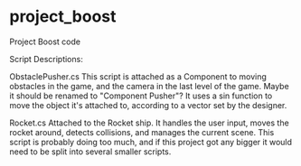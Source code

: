 # project_boost
Project Boost code

Script Descriptions:

ObstaclePusher.cs
This script is attached as a Component to moving obstacles in the game, and the camera in the last level of the game.
Maybe it should be renamed to "Component Pusher"?
It uses a sin function to move the object it's attached to, according to a vector set by the designer.

Rocket.cs
Attached to the Rocket ship.
It handles the user input, moves the rocket around, detects collisions, and manages the current scene.
This script is probably doing too much, and if this project got any bigger it would need to be split into several smaller scripts. 
